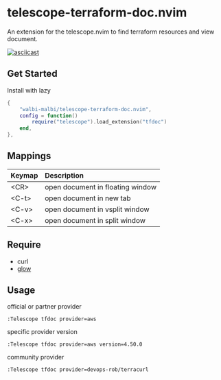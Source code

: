 # telescope-terraform-doc.nvim

An extension for the telescope.nvim to find terraform resources and view document.

[![asciicast](https://asciinema.org/a/566416.svg)](https://asciinema.org/a/566416)

## Get Started

Install with lazy

```lua
{
	"walbi-malbi/telescope-terraform-doc.nvim",
	config = function()
		require("telescope").load_extension("tfdoc")
	end,
},
```

## Mappings

|Keymap|Description|
|:-|:-|
|\<CR\>| open document in floating window |
|\<C-t\>| open document in new tab |
|\<C-v\>| open document in vsplit window |
|\<C-x\>| open document in split window |

## Require

- curl
- [glow](https://github.com/charmbracelet/glow)

## Usage

official or partner provider

```
:Telescope tfdoc provider=aws
```

specific provider version

```
:Telescope tfdoc provider=aws version=4.50.0
```

community provider

```
:Telescope tfdoc provider=devops-rob/terracurl
```
